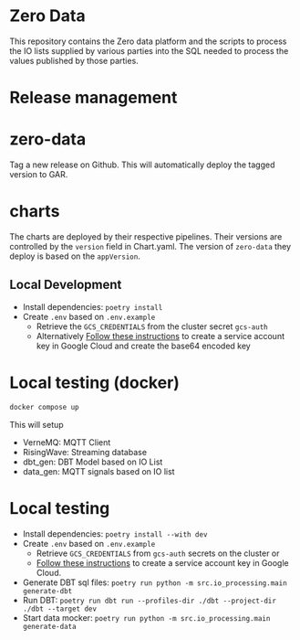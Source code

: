 # Zero Data
This repository contains the Zero data platform and the scripts to process the IO lists supplied by various parties into the SQL needed to process the values published by those parties.

# Release management

# zero-data

Tag a new release on Github. This will automatically deploy the tagged version to GAR.

# charts

The charts are deployed by their respective pipelines. Their versions are controlled by the `version` field in Chart.yaml.
The version of `zero-data` they deploy is based on the `appVersion`.

## Local Development

 - Install dependencies: `poetry install`
 - Create `.env` based on `.env.example`
    - Retrieve the `GCS_CREDENTIALS` from the cluster secret `gcs-auth`
    - Alternatively [Follow these instructions](https://docs.risingwave.com/integrations/destinations/google-cloud-storage) to create a service account key in Google Cloud and create the base64 encoded key

# Local testing (docker)

```bash
docker compose up
```

This will setup
 - VerneMQ: MQTT Client
 - RisingWave: Streaming database
 - dbt_gen: DBT Model based on IO List
 - data_gen: MQTT signals based on IO list

# Local testing

 - Install dependencies: `poetry install --with dev`
 - Create `.env` based on `.env.example`
    - Retrieve `GCS_CREDENTIALS` from `gcs-auth` secrets on the cluster or
    - [Follow these instructions](https://docs.risingwave.com/integrations/destinations/google-cloud-storage) to create a service account key in Google Cloud.
 - Generate DBT sql files: `poetry run python -m src.io_processing.main generate-dbt`
 - Run DBT: `poetry run dbt run --profiles-dir ./dbt --project-dir ./dbt --target dev`
 - Start data mocker: `poetry run python -m src.io_processing.main generate-data`
